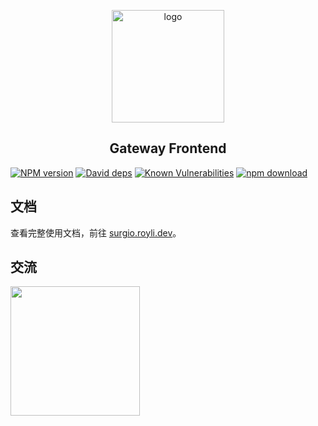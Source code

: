 <p align="center">
    <a href="https://surgio.royli.dev/" target="_blank">
        <img width="180" src="https://raw.githubusercontent.com/geekdada/surgio/master/docs/.vuepress/public/surgio-icon.png" alt="logo">
    </a>
</p>

<h2 align="center">Gateway Frontend</h2>

[![NPM version][npm-image]][npm-url]
[![David deps][david-image]][david-url]
[![Known Vulnerabilities][snyk-image]][snyk-url]
[![npm download][download-image]][download-url]

[npm-image]: https://img.shields.io/npm/v/@surgio/gateway-frontend.svg?style=flat-square
[npm-url]: https://npmjs.org/package/@surgio/gateway-frontend
[david-image]: https://david-dm.org/surgioproject/packages/status.svg?path=packages/gateway-frontend
[david-url]: https://david-dm.org/surgioproject/packages?path=packages/gateway-frontend
[snyk-image]: https://snyk.io/test/npm/@surgio/gateway-frontend/badge.svg?style=flat-square
[snyk-url]: https://snyk.io/test/npm/@surgio/gateway-frontend
[download-image]: https://img.shields.io/npm/dm/@surgio/gateway-frontend.svg?style=flat-square
[download-url]: https://npmjs.org/package/@surgio/gateway-frontend

## 文档

查看完整使用文档，前往 [surgio.royli.dev](https://surgio.royli.dev)。

## 交流

[<img width="207" src="https://raw.githubusercontent.com/geekdada/surgio/master/docs/.vuepress/public/join-telegram.png">](https://t.me/surgiotg)

